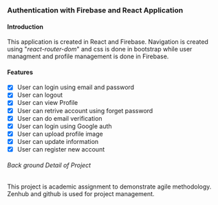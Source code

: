 ### Authentication with Firebase and React Application

#### Introduction

This application is created in React and Firebase. Navigation is created using "*react-router-dom*" and css is done in bootstrap while user managment and profile management is done in Firebase.

#### Features

* [X] User can login using email and password
* [X] User can logout
* [X] User can view Profile
* [X] User can retrive account using forget password
* [X] User can do email verification
* [X] User can login using Google auth
* [X] User can upload profile image
* [X] User can update information
* [X] User can register new account

###### Back ground Detail of Project

This project is academic assignment to demonstrate agile methodology. Zenhub and github is used for project management.
